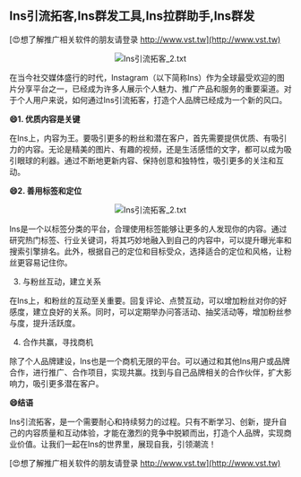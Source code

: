 ## **Ins引流拓客,Ins群发工具,Ins拉群助手,Ins群发**

[😍想了解推广相关软件的朋友请登录 http://www.vst.tw](http://www.vst.tw)

 <center><img src="https://vst.tw/MP4/tuiguang/png/5.png" alt="Ins引流拓客_2.txt"></center>

在当今社交媒体盛行的时代，Instagram（以下简称Ins）作为全球最受欢迎的图片分享平台之一，已经成为许多人展示个人魅力、推广产品和服务的重要渠道。对于个人用户来说，如何通过Ins引流拓客，打造个人品牌已经成为一个新的风口。

**😄1. 优质内容是关键**

在Ins上，内容为王。要吸引更多的粉丝和潜在客户，首先需要提供优质、有吸引力的内容。无论是精美的图片、有趣的视频，还是生活感悟的文字，都可以成为吸引眼球的利器。通过不断地更新内容、保持创意和独特性，吸引更多的关注和互动。

**😄2. 善用标签和定位**

 <center><img src="https://vst.tw/MP4/tuiguang/png/1.png" alt="Ins引流拓客_2.txt"></center>

Ins是一个以标签分类的平台，合理使用标签能够让更多的人发现你的内容。通过研究热门标签、行业关键词，将其巧妙地融入到自己的内容中，可以提升曝光率和搜索引擎排名。此外，根据自己的定位和目标受众，选择适合的定位和风格，让粉丝更容易记住你。

3. 与粉丝互动，建立关系

在Ins上，和粉丝的互动至关重要。回复评论、点赞互动，可以增加粉丝对你的好感度，建立良好的关系。同时，可以定期举办问答活动、抽奖活动等，增加粉丝参与度，提升活跃度。

4. 合作共赢，寻找商机

除了个人品牌建设，Ins也是一个商机无限的平台。可以通过和其他Ins用户或品牌合作，进行推广、合作项目，实现共赢。找到与自己品牌相关的合作伙伴，扩大影响力，吸引更多潜在客户。

**😄结语**

Ins引流拓客，是一个需要耐心和持续努力的过程。只有不断学习、创新，提升自己的内容质量和互动体验，才能在激烈的竞争中脱颖而出，打造个人品牌，实现商业价值。让我们一起在Ins的世界里，展现自我，引领潮流！

[😍想了解推广相关软件的朋友请登录 http://www.vst.tw](http://www.vst.tw)



